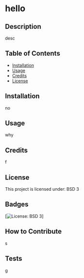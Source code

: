 # hello

## Description

desc


## Table of Contents

- [Installation](#installation)
- [Usage](#usage)
- [Credits](#credits)
- [License](#license)

## Installation

no


## Usage

why


## Credits

f
## License
    
This project is licensed under: BSD 3

## Badges
[![License: BSD 3](https://img.shields.io/badge/License-BSD%203-yellow.svg)]


## How to Contribute

s


## Tests

g


